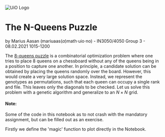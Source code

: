 ![UiO Logo](https://www.uio.no/om/designmanual/images/1-2-3-logo-universitetet-i-oslo.jpg "UiO Logo")

# The N-Queens Puzzle
by Marius Aasan (mariuaas$(\alpha)$math$\cdot$uio$\cdot$no) - IN3050/4050 Group 3 - 08.02.2021 1015-1200

The [8-queens puzzle](https://en.wikipedia.org/wiki/Eight_queens_puzzle) is a combinatorial optimization problem where one tries to place 8 queens on a chessboard without any of the queens being in a position to capture one another. In principle, a candidate solution can be obtained by placing the queens randomly over the board. However, this would create a very large solution space. Instead, we represent the genotypes as permutations, such that each queen can occupy a single rank and file. This leaves only the diagonals to be checked. Let us solve this problem with a genetic algorithm and generalize to an $N \times N$ grid.

#### Note:
Some of the code in this notebook as to not crash with the mandatory assignment, but can be filled out as an exercise.

Firstly we define the 'magic' function to plot directly in the Notebook.
